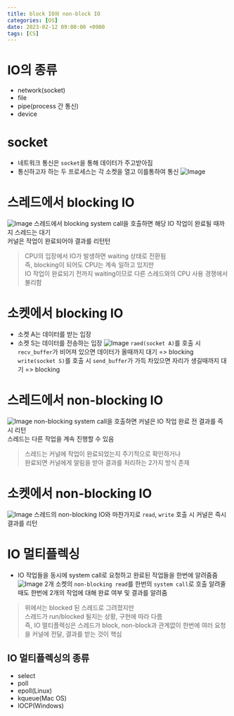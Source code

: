 ```yaml
---
title: block IO와 non-block IO
categories: [OS]
date: 2023-02-12 09:00:00 +0900
tags: [CS]
---
```


# IO의 종류
- network(socket)
- file
- pipe(process 간 통신)
- device

# socket
- 네트워크 통신은 `socket`을 통해 데이터가 주고받아짐
- 통신하고자 하는 두 프로세스는 각 소켓을 열고 이를통하여 통신
![Image](https://github.com/user-attachments/assets/050fa40f-a955-496d-a025-b00dc46f8c08)

# 스레드에서 blocking IO
![Image](https://github.com/user-attachments/assets/22a2b3fa-db98-4249-89f8-9004eaa1157b)
스레드에서 blocking system call을 호출하면 해당 IO 작업이 완료될 때까지 스레드는 대기  
커널은 작업이 완료되어야 결과를 리턴턴
> CPU의 입장에서 IO가 발생하면 waiting 상태로 전환됨  
> 즉, blocking이 되어도 CPU는 계속 일하고 있지만  
> IO 작업이 완료되기 전까지 waiting이므로 다른 스레드와의 CPU 사용 경쟁에서 불리함

# 소켓에서 blocking IO
- 소켓 A는 데이터를 받는 입장
- 소켓 S는 데이터를 전송하는 입장
![Image](https://github.com/user-attachments/assets/5882296f-d707-49d3-8435-4b36a7fe9d49)
`raed(socket A)`를 호출 시 `recv_buffer`가 비어져 있으면 데이터가 올때까지 대기 => blocking  
`write(socket S)`를 호출 시 `send_buffer`가 가득 차있으면 자리가 생길때까지 대기 => blocking  

# 스레드에서 non-blocking IO
![Image](https://github.com/user-attachments/assets/18f4830a-d747-4499-8dd4-7d6bd8e21ae5)
non-blocking system call을 호출하면 커널은 IO 작업 완료 전 결과를 즉시 리턴  
스레드는 다른 작업을 계속 진행할 수 있음
> 스레드는 커널에 작업이 완료되었는지 주기적으로 확인하거나  
> 완료되면 커널에게 알림을 받아 결과를 처리하는 2가지 방식 존재

# 소켓에서 non-blocking IO
![Image](https://github.com/user-attachments/assets/6e423402-5118-4c0a-a628-f2c9d4b8efe6)
스레드의 non-blocking IO와 마찬가지로 `read`, `write` 호출 시 커널은 즉시 결과를 리턴  

# IO 멀티플렉싱
- IO 작업들을 동시에 system call로 요청하고 완료된 작업들을 한번에 알려줌줌
![Image](https://github.com/user-attachments/assets/a169fc7c-72ea-41a6-815a-e4c25ab016c5)
2개 소켓의 `non-blocking read`를 한번의 `system call`로 호출
알려줄 때도 한번에 2개의 작업에 대해 완료 여부 및 결과를 알려줌
> 위에서는 blocked 된 스레드로 그려졌지만  
> 스레드가 run/blocked 될지는 상황, 구현에 따라 다름  
> 즉, IO 멀티플렉싱은 스레드가 block, non-block과 관계없이 한번에 여러 요청을 커널에 전달, 결과를 받는 것이 핵심

## IO 멀티플렉싱의 종류
- select
- poll
- epoll(Linux)
- kqueue(Mac OS)
- IOCP(Windows)
